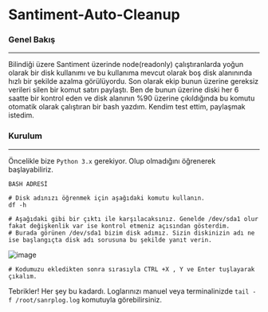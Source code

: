 # Santiment-Auto-Cleanup

### Genel Bakış
-------------
  Bilindiği üzere Santiment üzerinde node(readonly) çalıştıranlarda yoğun olarak bir disk kullanımı ve bu kullanıma mevcut olarak boş disk alanınında hızlı bir şekilde azalma görülüyordu.
Son olarak ekip bunun üzerine gereksiz verileri silen bir komut satırı paylaştı.
Ben de bunun üzerine diski her 6 saatte bir kontrol eden ve disk alanının %90 üzerine çıkıldığında bu komutu otomatik olarak çalıştıran bir bash yazdım. Kendim test ettim, paylaşmak istedim.


### Kurulum
-------------

Öncelikle bize `Python 3.x` gerekiyor. Olup olmadığını öğrenerek başlayabiliriz.
```
BASH ADRESİ
```

```
# Disk adınızı öğrenmek için aşağıdaki komutu kullanın.
df -h

# Aşağıdaki gibi bir çıktı ile karşılacaksınız. Genelde /dev/sda1 olur fakat değişkenlik var ise kontrol etmeniz açısından gösterdim.
# Burada görünen /dev/sda1 bizim disk adımız. Sizin diskinizin adı ne ise başlangıçta disk adı sorusuna bu şekilde yanıt verin.
```

![image](https://github.com/Dtractus/Santiment-Auto-Cleanup/assets/55835876/86ea3c62-788c-4722-8560-ce9f68a6e55f)

```
# Kodumuzu ekledikten sonra sırasıyla CTRL +X , Y ve Enter tuşlayarak çıkalım.
```
Tebrikler! Her şey bu kadardı. Loglarınızı manuel veya terminalinizde `tail -f /root/sanrplog.log` komutuyla görebilirsiniz.
